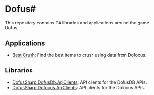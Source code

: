 # Dofus#

This repository contains C# libraries and applications around the game Dofus.

## Applications

- [Best Crush](https://github.com/ismailbennani/DofusSharp/tree/main/BestCrush): Find the best items to crush using data from Dofocus.

## Libraries

- [DofusSharp.DofusDb.ApiClients](https://github.com/ismailbennani/DofusSharp/tree/main/DofusSharp.DofusDb.ApiClients): API clients for the DofusDB APIs.
- [DofusSharp.Dofocus.ApiClients](https://github.com/ismailbennani/DofusSharp/tree/main/DofusSharp.Dofocus.ApiClients): API clients for the Dofocus APIs.
